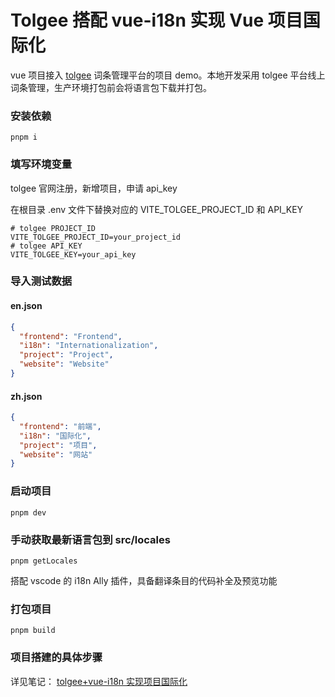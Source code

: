 # Tolgee 搭配 vue-i18n 实现 Vue 项目国际化

vue 项目接入 [tolgee](https://tolgee.io/) 词条管理平台的项目 demo。本地开发采用 tolgee 平台线上词条管理，生产环境打包前会将语言包下载并打包。

### 安装依赖

```shell
pnpm i
```

### 填写环境变量

tolgee 官网注册，新增项目，申请 api_key

在根目录 .env 文件下替换对应的 VITE_TOLGEE_PROJECT_ID 和 API_KEY

```
# tolgee PROJECT_ID
VITE_TOLGEE_PROJECT_ID=your_project_id
# tolgee API_KEY
VITE_TOLGEE_KEY=your_api_key
```

### 导入测试数据

#### en.json

```json
{
  "frontend": "Frontend",
  "i18n": "Internationalization",
  "project": "Project",
  "website": "Website"
}
```

#### zh.json

```json
{
  "frontend": "前端",
  "i18n": "国际化",
  "project": "项目",
  "website": "网站"
}
```

### 启动项目

```shell
pnpm dev
```

### 手动获取最新语言包到 src/locales

```shell
pnpm getLocales
```

搭配 vscode 的 i18n Ally 插件，具备翻译条目的代码补全及预览功能

### 打包项目

```shell
pnpm build
```

### 项目搭建的具体步骤

详见笔记： [tolgee+vue-i18n 实现项目国际化](https://wuchenguang1998.github.io/2024/09/07/tolgee-vue-i18n实现项目国际化/)
